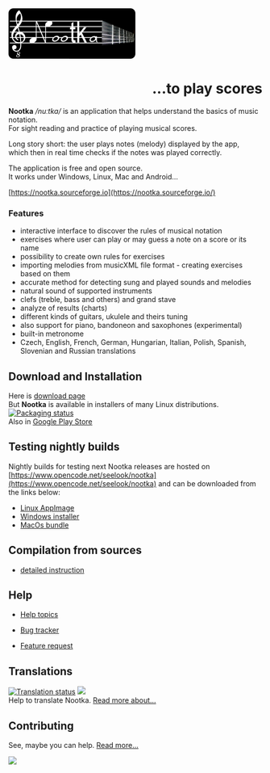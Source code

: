 <img src="picts/logo.png"/>
<h1 style="text-align: right">...to play scores</h1>


  **Nootka** */nuːtka/* is an application that helps understand the basics of music notation.  
  For sight reading and practice of playing musical scores.  

  ​Long story short: the user plays notes (melody) displayed by the app,  
  which then in real time checks if the notes was played correctly.  

  The application is free and open source.  
  It works under Windows, Linux, Mac and Android...  

  [https://nootka.sourceforge.io](https://nootka.sourceforge.io/)



### Features
- interactive interface to discover the rules of musical notation
- exercises where user can play or may guess a note on a score or its name
- possibility to create own rules for exercises
- importing melodies from musicXML file format - creating exercises based on them
- accurate method for detecting sung and played sounds and melodies
- natural sound of supported instruments
- clefs (treble, bass and others) and grand stave
- analyze of results (charts)
- different kinds of guitars, ukulele and theirs tuning
- also support for piano, bandoneon and saxophones (experimental)
- built-in metronome
- Czech, English, French, German, Hungarian, Italian, Polish, Spanish, Slovenian and Russian translations



Download and Installation
--------------------------

Here is [download page](https://nootka.sourceforge.io/index.php/download/)  
But **Nootka** is available in installers of many Linux distributions.  
[![Packaging status](https://repology.org/badge/vertical-allrepos/nootka.svg)](https://repology.org/project/nootka/versions)  
Also in [Google Play Store](https://play.google.com/store/apps/details?id=net.sf.nootka)



Testing nightly builds
--------------------------
Nightly builds for testing next Nootka releases are hosted on [https://www.opencode.net/seelook/nootka](https://www.opencode.net/seelook/nootka) and can be downloaded from the links below:  
- [Linux AppImage](https://www.opencode.net/seelook/nootka/-/jobs/artifacts/master/download?job=appimage-amd64)  
- [Windows installer](https://www.opencode.net/seelook/nootka/-/jobs/artifacts/master/download?job=windows_installer)  
- [MacOs bundle](https://sourceforge.net/projects/nootka/files/Testing/)



Compilation from sources
----------------------------
- [detailed instruction](https://nootka.sourceforge.io/index.php/2017/05/05/compiling-from-sources/)



Help
----------------------------

- [Help topics](https://nootka.sourceforge.io/index.php/help)

- [Bug tracker](https://sourceforge.net/p/nootka/bugs/)

- [Feature request](https://sourceforge.net/p/nootka/feature-requests/)



Translations
----------------------------
[![Translation status](https://hosted.weblate.org/widgets/nootka/-/translations/multi-auto.svg)](https://hosted.weblate.org/engage/nootka/) 
<a href="https://hosted.weblate.org/engage/nootka/">
<img src="https://hosted.weblate.org/widgets/nootka/-/open-graph.png" width="300" />
</a>  
  Help to translate Nootka. [Read more about...](https://www.opencode.net/seelook/nootka/blob/master/lang/how-to-translate.md)



Contributing
----------------------------
  See, maybe you can help. [Read more...](https://www.opencode.net/seelook/nootka/blob/master/CONTRIBUTING.md)

<img src="spare_parts/screen.png"/>
